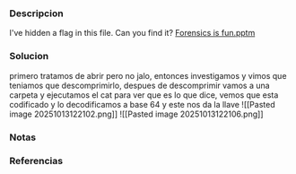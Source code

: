 ### Descripcion
I've hidden a flag in this file. Can you find it? [Forensics is fun.pptm](https://mercury.picoctf.net/static/9a7436948cc502e9cacf5bc84d2cccb5/Forensics%20is%20fun.pptm)

### Solucion
primero tratamos de abrir pero no jalo, entonces investigamos y vimos que teniamos que descomprimirlo, despues de descomprimir vamos a una carpeta y ejecutamos el cat para ver que es lo que dice, vemos que esta codificado y lo decodificamos a base 64 y este nos da la llave
![[Pasted image 20251013122102.png]]
![[Pasted image 20251013122106.png]]

### Notas


### Referencias
